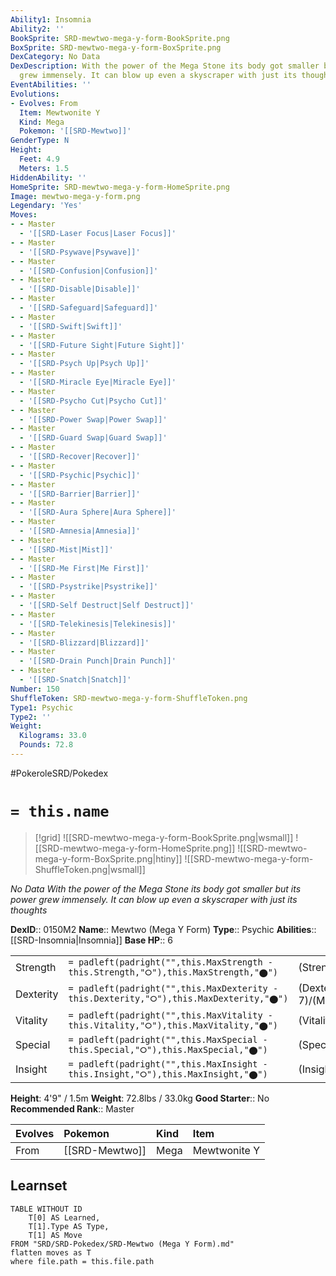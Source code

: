 ```yaml
---
Ability1: Insomnia
Ability2: ''
BookSprite: SRD-mewtwo-mega-y-form-BookSprite.png
BoxSprite: SRD-mewtwo-mega-y-form-BoxSprite.png
DexCategory: No Data
DexDescription: With the power of the Mega Stone its body got smaller but its power
  grew immensely. It can blow up even a skyscraper with just its thoughts
EventAbilities: ''
Evolutions:
- Evolves: From
  Item: Mewtwonite Y
  Kind: Mega
  Pokemon: '[[SRD-Mewtwo]]'
GenderType: N
Height:
  Feet: 4.9
  Meters: 1.5
HiddenAbility: ''
HomeSprite: SRD-mewtwo-mega-y-form-HomeSprite.png
Image: mewtwo-mega-y-form.png
Legendary: 'Yes'
Moves:
- - Master
  - '[[SRD-Laser Focus|Laser Focus]]'
- - Master
  - '[[SRD-Psywave|Psywave]]'
- - Master
  - '[[SRD-Confusion|Confusion]]'
- - Master
  - '[[SRD-Disable|Disable]]'
- - Master
  - '[[SRD-Safeguard|Safeguard]]'
- - Master
  - '[[SRD-Swift|Swift]]'
- - Master
  - '[[SRD-Future Sight|Future Sight]]'
- - Master
  - '[[SRD-Psych Up|Psych Up]]'
- - Master
  - '[[SRD-Miracle Eye|Miracle Eye]]'
- - Master
  - '[[SRD-Psycho Cut|Psycho Cut]]'
- - Master
  - '[[SRD-Power Swap|Power Swap]]'
- - Master
  - '[[SRD-Guard Swap|Guard Swap]]'
- - Master
  - '[[SRD-Recover|Recover]]'
- - Master
  - '[[SRD-Psychic|Psychic]]'
- - Master
  - '[[SRD-Barrier|Barrier]]'
- - Master
  - '[[SRD-Aura Sphere|Aura Sphere]]'
- - Master
  - '[[SRD-Amnesia|Amnesia]]'
- - Master
  - '[[SRD-Mist|Mist]]'
- - Master
  - '[[SRD-Me First|Me First]]'
- - Master
  - '[[SRD-Psystrike|Psystrike]]'
- - Master
  - '[[SRD-Self Destruct|Self Destruct]]'
- - Master
  - '[[SRD-Telekinesis|Telekinesis]]'
- - Master
  - '[[SRD-Blizzard|Blizzard]]'
- - Master
  - '[[SRD-Drain Punch|Drain Punch]]'
- - Master
  - '[[SRD-Snatch|Snatch]]'
Number: 150
ShuffleToken: SRD-mewtwo-mega-y-form-ShuffleToken.png
Type1: Psychic
Type2: ''
Weight:
  Kilograms: 33.0
  Pounds: 72.8
---
```


#PokeroleSRD/Pokedex

# `= this.name`

> [!grid]
> ![[SRD-mewtwo-mega-y-form-BookSprite.png|wsmall]]
> ![[SRD-mewtwo-mega-y-form-HomeSprite.png]]
> ![[SRD-mewtwo-mega-y-form-BoxSprite.png|htiny]]
> ![[SRD-mewtwo-mega-y-form-ShuffleToken.png|wsmall]]


*No Data*
*With the power of the Mega Stone its body got smaller but its power grew immensely. It can blow up even a skyscraper with just its thoughts*

**DexID**:: 0150M2
**Name**:: Mewtwo (Mega Y Form)
**Type**:: Psychic
**Abilities**:: [[SRD-Insomnia|Insomnia]]
**Base HP**:: 6

|           |                                                                                        |                                          |
| --------- | -------------------------------------------------------------------------------------- | ---------------------------------------- |
| Strength  | `= padleft(padright("",this.MaxStrength - this.Strength,"⭘"),this.MaxStrength,"⬤")`    | (Strength::8)/(MaxStrength::8)   |
| Dexterity | `= padleft(padright("",this.MaxDexterity - this.Dexterity,"⭘"),this.MaxDexterity,"⬤")` | (Dexterity:: 7)/(MaxDexterity::7) |
| Vitality  | `= padleft(padright("",this.MaxVitality - this.Vitality,"⭘"),this.MaxVitality,"⬤")`    | (Vitality::5)/(MaxVitality::5)   |
| Special   | `= padleft(padright("",this.MaxSpecial - this.Special,"⭘"),this.MaxSpecial,"⬤")`       | (Special::10)/(MaxSpecial::10)     |
| Insight   | `= padleft(padright("",this.MaxInsight - this.Insight,"⭘"),this.MaxInsight,"⬤")`       | (Insight::7)/(MaxInsight::7)     |

**Height**: 4'9" / 1.5m
**Weight**: 72.8lbs / 33.0kg
**Good Starter**:: No
**Recommended Rank**:: Master

| Evolves   | Pokemon        | Kind   | Item         |
|:----------|:---------------|:-------|:-------------|
| From      | [[SRD-Mewtwo]] | Mega   | Mewtwonite Y |

## Learnset

```dataview
TABLE WITHOUT ID
    T[0] AS Learned,
    T[1].Type AS Type,
    T[1] AS Move
FROM "SRD/SRD-Pokedex/SRD-Mewtwo (Mega Y Form).md"
flatten moves as T
where file.path = this.file.path
```
